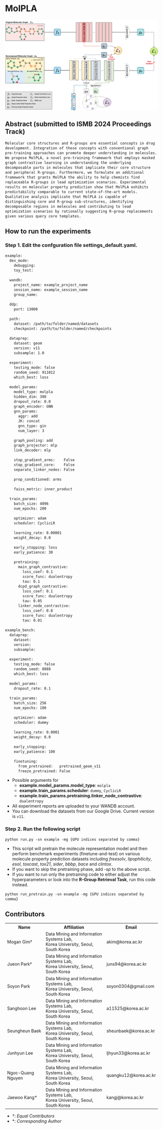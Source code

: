 # MolPLA 

![img](./figures/molpla_model.jpg)

## Abstract (submitted to ISMB 2024 Proceedings Track)
```
Molecular core structures and R-groups are essential concepts in drug development. Integration of these concepts with conventional graph pre-training approaches can promote deeper understanding in molecules. We propose MolPLA, a novel pre-training framework that employs masked graph contrastive learning in understanding the underlying decomposable parts in molecules that implicate their core structure and peripheral R-groups. Furthermore, we formulate an additional framework that grants MolPLA the ability to help chemists find replaceable R-groups in lead optimization scenarios. Experimental results on molecular property prediction show that MolPLA exhibits predictability comparable to current state-of-the-art models. Qualitative analysis implicate that MolPLA is capable of distinguishing core and R-group sub-structures, identifying decomposable regions in molecules and contributing to lead optimization scenarios by rationally suggesting R-group replacements given various query core templates.
```

## How to run the experiments 

### Step 1. Edit the confguration file **settings_default.yaml**.
```
example:
  dev_mode: 
    debugging: 
    toy_test: 

  wandb:
    project_name: example_project_name
    session_name: example_session_name
    group_name: 

  ddp:
    port: 13000

  path:
    dataset: /path/to/folder/named/datasets
    checkpoint: /path/to/folder/named/checkpoints

  dataprep:
    dataset: geom
    version: v11
    subsample: 1.0

  experiment:
    testing_mode: false
    random_seed: 911012
    which_best: loss

  model_params: 
    model_type: molpla
    hidden_dim: 300
    dropout_rate: 0.0
    graph_encoder: GNN
    gnn_params:
      aggr: add
      JK: concat
      gnn_type: gin
      num_layer: 3

    graph_pooling: add
    graph_projector: mlp
    link_decoder: mlp

    stop_gradient_arms:    False
    stop_gradient_core:    False
    separate_linker_nodes: False

    prop_conditioned: arms

    faiss_metric: inner_product

  train_params:
    batch_size: 4096
    num_epochs: 200

    optimizer: adam
    scheduler: CyclicLR

    learning_rate: 0.00001
    weight_decay: 0.0

    early_stopping: loss
    early_patience: 30

    pretraining:
      main_graph_contrastive:
        loss_coef: 0.1
        score_func: dualentropy
        tau: 0.1
      dcpd_graph_contrastive:
        loss_coef: 0.1
        score_func: dualentropy
        tau: 0.05
      linker_node_contrastive:
        loss_coef: 0.8
        score_func: dualentropy
        tau: 0.01

example_bench:
  dataprep:
    dataset: 
    version: 
    subsample:

  experiment:
    testing_mode: false
    random_seed: 8888
    which_best: loss

  model_params:
    dropout_rate: 0.1

  train_params:
    batch_size: 256
    num_epochs: 100

    optimizer: adam
    scheduler: dummy

    learning_rate: 0.0001
    weight_decay: 0.0

    early_stopping: 
    early_patience: 100

    finetuning:
      from_pretrained:   pretrained_geom_v11
      freeze_pretrained: False
```

- Possible arguments for 
  - **example.model_params.model_type**: ```molpla```
  - **example.train_params.scheduler**: ```dummy```, ```CyclicLR```
  - **example.train_params.pretraining.linker_node_contrastive**: ```dualentropy```
- All experiment reports are uploaded to your WANDB account. 
- You can download the datasets from our Google Drive. Current version is ```v11```.

### Step 2. Run the following script
```
python run.py -sn example -mg {GPU indices separated by comma}

```

- This script will pretrain the molecule representation model and then perform benchmark experiments (finetune-and-test) on various molecule property prediction datasets including *freesolv*, *lipophilicity*, *esol*, *toxcast*, *tox21*, *sider*, *bbbp*, *bace* and *clintox*.
- If you want to skip the pretraining phase, add *-sp* to the above script.
- If you want to run only the pretraining code to either adjust the hyperparameters or look into the **R-Group Retrieval Task**, run this code instead.

```
python run_pretrain.py -sn example -mg {GPU indices separated by comma}

```


## Contributors

<table>
	<tr>
		<th>Name</th>		
		<th>Affiliation</th>
		<th>Email</th>
	</tr>
	<tr>
		<td>Mogan Gim&dagger;</td>		
		<td>Data Mining and Information Systems Lab,<br>Korea University, Seoul, South Korea</td>
		<td>akim@korea.ac.kr</td>
	</tr>
	<tr>
		<td>Jueon Park&dagger;</td>		
		<td>Data Mining and Information Systems Lab,<br>Korea University, Seoul, South Korea</td>
		<td>juns94@korea.ac.kr</td>
	</tr>
	<tr>
		<td>Soyon Park</td>		
		<td>Data Mining and Information Systems Lab,<br>Korea University, Seoul, South Korea</td>
		<td>soyon0304@gmail.com</td>
	</tr>
  <tr>
    <td>Sanghoon Lee</td>   
    <td>Data Mining and Information Systems Lab,<br>Korea University, Seoul, South Korea</td>
    <td>a11525@korea.ac.kr</td>
  </tr>
  <tr>
    <td>Seungheun Baek</td>   
    <td>Data Mining and Information Systems Lab,<br>Korea University, Seoul, South Korea</td>
    <td>sheunbaek@korea.ac.kr</td>
  </tr>
	<tr>
		<td>Junhyun Lee</td>		
		<td>Data Mining and Information Systems Lab,<br>Korea University, Seoul, South Korea</td>
		<td>ljhyun33@korea.ac.kr</td>
	</tr>
  <tr>
    <td>Ngoc-Quang Nguyen</td>   
    <td>Data Mining and Information Systems Lab,<br>Korea University, Seoul, South Korea</td>
    <td>quangku12@korea.ac.kr</td>
  </tr>
	<tr>
		<td>Jaewoo Kang*</td>		
		<td>Data Mining and Information Systems Lab,<br>Korea University, Seoul, South Korea</td>
		<td>kangj@korea.ac.kr</td>
	</tr>
</table>

- &dagger;: *Equal Contributors*
- &ast;: *Corresponding Author*